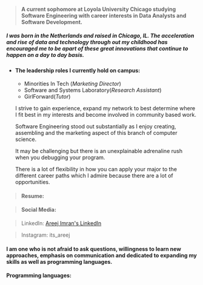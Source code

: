 
> #### A current sophomore at Loyola University Chicago studying Software Engineering with career interests in Data Analysts and Software Development. 


##### I was born in the Netherlands and raised in Chicago, IL. The acceleration and rise of data and technology through out my childhood has encouraged me to be apart of these great innovations that continue to happen on a day to day basis. 

* #### The leadership roles I currently hold on campus: 
  * Minorities In Tech (_Marketing Director_)
  * Software and Systems Laboratory(_Research Assistant_)
  * GirlForward(_Tutor_)

  I strive to gain experience, expand my network to best determine where I fit best in my interests and become involved in community based work. 

  Software Engineering stood out substantially as I enjoy creating, assembling and the marketing aspect of this branch of computer science.  

  It may be challenging but there is an unexplainable adrenaline rush when you debugging your program.
  
  There is a lot of flexibility in how you can apply your major to the different career paths which I admire because there are a lot of opportunities. 
  

>#### Resume:


> #### Social Media:

>LinkedIn: [Areej Imran's LinkedIn](www.linkedin.com/in/areej-imran-791b4a22a)

>Instagram: its_areej 

  #### I am one who is not afraid to ask questions, willingness to learn new approaches, emphasis on communication and dedicated to expanding my skills as well as programming languages.

#### Programming languages: 



